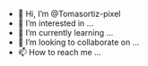 - 👋 Hi, I’m @Tomasortiz-pixel
- 👀 I’m interested in ...
- 🌱 I’m currently learning ...
- 💞️ I’m looking to collaborate on ...
- 📫 How to reach me ...

<!---
Tomasortiz-pixel/Tomasortiz-pixel is a ✨ special ✨ repository because its `README.md` (this file) appears on your GitHub profile.
You can click the Preview link to take a look at your changes.
--->

